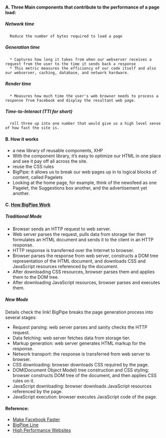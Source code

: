 #### A. Three Main components that contribute to the performance of a page load: 
##### Network time
      Reduce the number of bytes required to load a page
##### Generation time
      * Captures how long it takes from when our webserver receives a request from the user to the time it sends back a response
      * This metric measures the efficiency of our code itself and also our webserver, caching, database, and network hardware. 
##### Render time
      * Measures how much time the user's web browser needs to process a response from Facebook and display the resultant web page. 

#####  Time-to-Interact (TTI for short)
      roll three up into one number that would give us a high level sense of how fast the site is. 

#### B. How it works
*  a new library of reusable components, XHP
*  With the component library, it’s easy to optimize our HTML in one place and see it pay off all across the site.
*  reuse the CSS rules
*  BigPipe: it allows us to break our web pages up in to logical blocks of content, called Pagelets
*  Looking at the home page, for example, think of the newsfeed as one Pagelet, the Suggestions box another, and the advertisement yet another.

#### C. [How BigPipe Work](https://code.facebook.com/posts/162127837314007/bigpipe-pipelining-web-pages-for-high-performance/)
##### Traditional Mode
* Browser sends an HTTP request to web server.
* Web server parses the request, pulls data from storage tier then formulates an HTML document and sends it to the client in an HTTP response.
* HTTP response is transferred over the Internet to browser.
* Browser parses the response from web server, constructs a DOM tree representation of the HTML document, and downloads CSS and JavaScript resources referenced by the document.
* After downloading CSS resources, browser parses them and applies them to the DOM tree.
* After downloading JavaScript resources, browser parses and executes them.

##### New Mode 
Details check the link!
BigPipe breaks the page generation process into several stages:

* Request parsing: web server parses and sanity checks the HTTP request.
* Data fetching: web server fetches data from storage tier.
* Markup generation: web server generates HTML markup for the response.
* Network transport: the response is transferred from web server to browser.
* CSS downloading: browser downloads CSS required by the page.
* DOM(Document Object Model) tree construction and CSS styling: browser constructs DOM tree of the document, and then applies CSS rules on it.
* JavaScript downloading: browser downloads JavaScript resources referenced by the page.
* JavaScript execution: browser executes JavaScript code of the page.


#### Reference:
* [Make Facebook Faster](https://www.facebook.com/note.php?note_id=307069903919)
* [BigPipe Line](https://code.facebook.com/posts/162127837314007/bigpipe-pipelining-web-pages-for-high-performance/)
* [High Performance Websites](http://stevesouders.com/hpws/rules.php)
